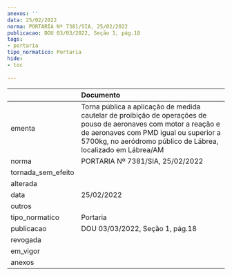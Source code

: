 ```yaml
---
anexos: ''
data: 25/02/2022
norma: PORTARIA Nº 7381/SIA, 25/02/2022
publicacao: DOU 03/03/2022, Seção 1, pág.18
tags:
- portaria
tipo_normatico: Portaria
hide: 
- toc 
 
---
```


|                    | Documento                                                                                                                                                                                                                  |
|:-------------------|:---------------------------------------------------------------------------------------------------------------------------------------------------------------------------------------------------------------------------|
| ementa             | Torna pública a aplicação de medida cautelar de proibição de operações de pouso de aeronaves com motor a reação e de aeronaves com PMD igual ou superior a 5700kg, no aeródromo público de Lábrea, localizado em Lábrea/AM |
| norma              | PORTARIA Nº 7381/SIA, 25/02/2022                                                                                                                                                                                           |
| tornada_sem_efeito |                                                                                                                                                                                                                            |
| alterada           |                                                                                                                                                                                                                            |
| data               | 25/02/2022                                                                                                                                                                                                                 |
| outros             |                                                                                                                                                                                                                            |
| tipo_normatico     | Portaria                                                                                                                                                                                                                   |
| publicacao         | DOU 03/03/2022, Seção 1, pág.18                                                                                                                                                                                            |
| revogada           |                                                                                                                                                                                                                            |
| em_vigor           |                                                                                                                                                                                                                            |
| anexos             |                                                                                                                                                                                                                            |